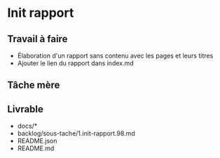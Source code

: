 # Init rapport

## Travail à faire

- Élaboration d'un rapport sans contenu avec les pages et leurs titres
- Ajouter le lien du rapport dans index.md

## Tâche mère

## Livrable
- docs/*
- backlog/sous-tache/1.init-rapport.98.md
- README.json
- README.md

